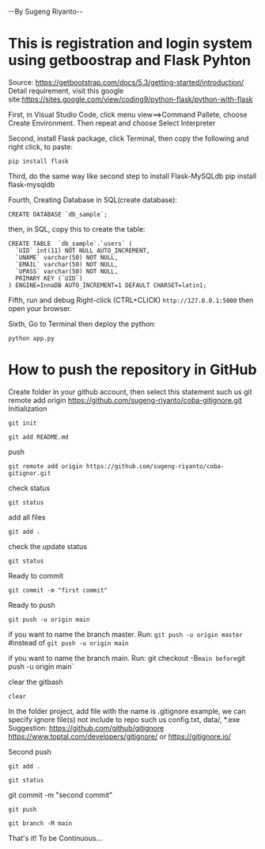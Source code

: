 ﻿--By Sugeng Riyanto--
# This is registration and login system using getboostrap and Flask Pyhton
Source: https://getbootstrap.com/docs/5.3/getting-started/introduction/
Detail requirement, visit this google site:https://sites.google.com/view/coding9/python-flask/python-with-flask

First, in Visual Studio Code, click menu view==>Command Pallete, choose Create Environment. Then repeat and choose Select Interpreter

Second, install Flask package, click Terminal, then copy the following and right click, to paste:

    pip install flask

Third, do the same way like second step to install Flask-MySQLdb
pip install flask-mysqldb

Fourth, Creating Database in SQL(create database):

    CREATE DATABASE `db_sample`; 

then, in SQL, copy this to create the table:

    CREATE TABLE  `db_sample`.`users` (
      `UID` int(11) NOT NULL AUTO_INCREMENT,
      `UNAME` varchar(50) NOT NULL,
      `EMAIL` varchar(50) NOT NULL,
      `UPASS` varchar(50) NOT NULL,
      PRIMARY KEY (`UID`)
    ) ENGINE=InnoDB AUTO_INCREMENT=1 DEFAULT CHARSET=latin1;

Fifth, run and debug
Right-click (CTRL+CLICK) `http://127.0.0.1:5000` then open your browser.

Sixth, Go to Terminal then deploy the python:

    python app.py

# How to push the repository in GitHub
Create folder in your github account, then select this statement such us git remote add origin https://github.com/sugeng-riyanto/coba-gitignore.git 
Initialization

    git init

    git add README.md

push

    git remote add origin https://github.com/sugeng-riyanto/coba-gitignor.git 

check status

    git status

add all files

    git add .

check the update status

    git status

Ready to commit

    git commit -m "first commit"

Ready to push

    git push -u origin main

if you want to name the branch master. Run:
`git push -u origin master` #instead of `git push -u origin main`

if you want to name the branch main. Run:
git checkout -B` main before `git push -u origin main`

clear the gitbash

    clear

In the folder project, add file with the name is .gitignore
example, we can specify ignore file(s) not include to repo such us config.txt, data/, *.exe
Suggestion: https://github.com/github/gitignore
https://www.toptal.com/developers/gitignore/ or https://gitignore.io/

Second push

    git add .

    git status

git commit -m "second commit"

    git push

    git branch -M main

That's it! To be Continuous...

